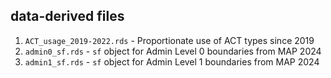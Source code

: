 ## data-derived files

1. `ACT_usage_2019-2022.rds` - Proportionate use of ACT types since 2019
1. `admin0_sf.rds` - `sf` object for Admin Level 0 boundaries from MAP 2024
1. `admin1_sf.rds` - `sf` object for Admin Level 1 boundaries from MAP 2024
